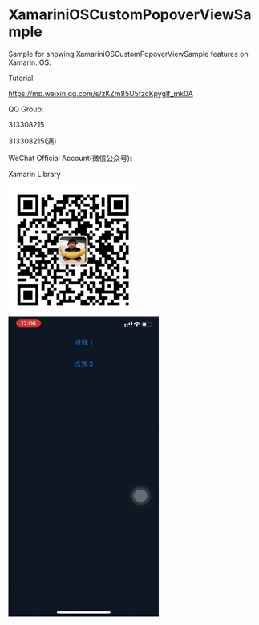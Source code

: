 # XamariniOSCustomPopoverViewSample
Sample for showing XamariniOSCustomPopoverViewSample features on Xamarin.iOS.


Tutorial:

https://mp.weixin.qq.com/s/zKZm85U5fzcKpygIf_mk0A

QQ Group:

313308215

313308215(满)

WeChat Official Account(微信公众号):

Xamarin Library

<img src="https://github.com/jingliancui/XamariniOSCustomPopoverViewSample/blob/main/Images/wechatqrcode.jpg?raw=true"/>

<img src="https://github.com/jingliancui/XamariniOSCustomPopoverViewSample/blob/main/Images/CustomPopoverView.gif?raw=true" width="300" height="600"/>
